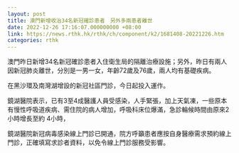 ```yaml
---
layout: post
title: 澳門新增收治34名新冠確診患者　另外多兩患者離世
date: 2022-12-26 17:16:07.000000000 +08:00
link: https://news.rthk.hk/rthk/ch/component/k2/1681408-20221226.htm
categories: rthk
---
```


澳門昨日新增34名新冠確診患者入住衛生局的隔離治療設施；另外，昨日有兩人因新冠肺炎離世，分別是一男一女，年齡72歲及76歲，兩人均有基礎疾病。

在黑沙環及南灣湖增設的新冠社區門診，今日起投入運作。

鏡湖醫院表示，已有3至4成醫護人員受感染，人手緊張，加上天氣凍，一些原本有慢性呼吸道疾病、需住院的病人增加，呼吸科床位爆滿，急診輪候時間由原來2小時增長至約 4小時，

鏡湖醫院新冠病毒感染線上門診已開通，院方呼籲患者應按自身醫療需求預約線上門診，正確填寫求診者資料，以免令線上門診服務受影響。
